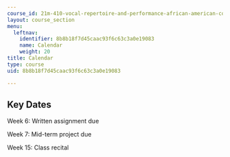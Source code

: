 ```yaml
---
course_id: 21m-410-vocal-repertoire-and-performance-african-american-composers-spring-2005
layout: course_section
menu:
  leftnav:
    identifier: 8b8b18f7d45caac93f6c63c3a0e19083
    name: Calendar
    weight: 20
title: Calendar
type: course
uid: 8b8b18f7d45caac93f6c63c3a0e19083

---
```


Key Dates
---------

Week 6: Written assignment due

Week 7: Mid-term project due

Week 15: Class recital